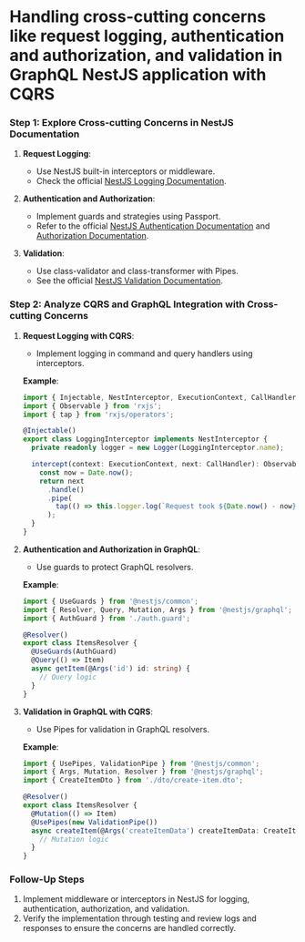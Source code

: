 # Handling cross-cutting concerns like request logging, authentication and authorization, and validation in GraphQL NestJS application with CQRS

### Step 1: Explore Cross-cutting Concerns in NestJS Documentation
1. **Request Logging**:
   - Use NestJS built-in interceptors or middleware.
   - Check the official [NestJS Logging Documentation](https://docs.nestjs.com/techniques/logger).

2. **Authentication and Authorization**:
   - Implement guards and strategies using Passport.
   - Refer to the official [NestJS Authentication Documentation](https://docs.nestjs.com/security/authentication) and [Authorization Documentation](https://docs.nestjs.com/security/authorization).

3. **Validation**:
   - Use class-validator and class-transformer with Pipes.
   - See the official [NestJS Validation Documentation](https://docs.nestjs.com/techniques/validation).

### Step 2: Analyze CQRS and GraphQL Integration with Cross-cutting Concerns
1. **Request Logging with CQRS**:
   - Implement logging in command and query handlers using interceptors.
   
   **Example**:
   ```typescript
   import { Injectable, NestInterceptor, ExecutionContext, CallHandler, Logger } from '@nestjs/common';
   import { Observable } from 'rxjs';
   import { tap } from 'rxjs/operators';

   @Injectable()
   export class LoggingInterceptor implements NestInterceptor {
     private readonly logger = new Logger(LoggingInterceptor.name);

     intercept(context: ExecutionContext, next: CallHandler): Observable<any> {
       const now = Date.now();
       return next
         .handle()
         .pipe(
           tap(() => this.logger.log(`Request took ${Date.now() - now}ms`)),
         );
     }
   }
   ```

2. **Authentication and Authorization in GraphQL**:
   - Use guards to protect GraphQL resolvers.
   
   **Example**:
   ```typescript
   import { UseGuards } from '@nestjs/common';
   import { Resolver, Query, Mutation, Args } from '@nestjs/graphql';
   import { AuthGuard } from './auth.guard';
   
   @Resolver()
   export class ItemsResolver {
     @UseGuards(AuthGuard)
     @Query(() => Item)
     async getItem(@Args('id') id: string) {
       // Query logic
     }
   }
   ```

3. **Validation in GraphQL with CQRS**:
   - Use Pipes for validation in GraphQL resolvers.
   
   **Example**:
   ```typescript
   import { UsePipes, ValidationPipe } from '@nestjs/common';
   import { Args, Mutation, Resolver } from '@nestjs/graphql';
   import { CreateItemDto } from './dto/create-item.dto';

   @Resolver()
   export class ItemsResolver {
     @Mutation(() => Item)
     @UsePipes(new ValidationPipe())
     async createItem(@Args('createItemData') createItemData: CreateItemDto) {
       // Mutation logic
     }
   }
   ```

### Follow-Up Steps
1. Implement middleware or interceptors in NestJS for logging, authentication, authorization, and validation.
2. Verify the implementation through testing and review logs and responses to ensure the concerns are handled correctly.
